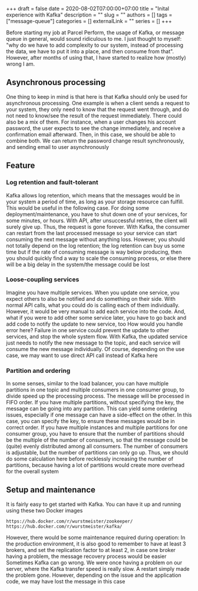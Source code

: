 +++ 
draft = false
date = 2020-08-02T07:00:00+07:00
title = "Inital experience with Kafka"
description = ""
slug = ""
authors = []
tags = ["message-queue"]
categories = []
externalLink = ""
series = []
+++

Before starting my job at Parcel Perform, the usage of Kafka, or message queue in general, would sound ridiculous to me. I just thought to myself: "why do we have to add complexity to our system, instead of processing the data, we have to put it into a place, and then consume from that". However, after months of using that, I have started to realize how (mostly) wrong I am.
## Asynchronous processing
One thing to keep in mind is that here is that Kafka should only be used for asynchronous processing. One example is when a client sends a request to your system, they only need to know that the request went through, and do not need to know/see the result of the request immediately.
There could also be a mix of them.
For instance, when a user changes his account password, the user expects to see the change immediately, and receive a confirmation email afterward. Then, in this case, we should be able to combine both. We can return the password change result synchronously, and sending email to user asynchronously

## Feature
### Log retention and fault-tolerant
Kafka allows log retention, which means that the messages would be in your system a period of time, as long as your storage resource can fulfill. This would be useful in the following case. For doing some deployment/maintenance, you have to shut down one of your services, for some minutes, or hours. With API, after unsuccessful retries, the client will surely give up. Thus, the request is gone forever. With Kafka, the consumer can restart from the last processed message so your service can start consuming the next message without anything loss.
However, you should not totally depend on the log retention; the log retention can buy us some time but if the rate of consuming message is way below producing, then you should quickly find a way to scale the consuming process, or else there will be a big delay in the system/the message could be lost
### Loose-coupling services
Imagine you have multiple services. When you update one service, you expect others to also be notified and do something on their side. With normal API calls, what you could do is calling each of them individually. However, it would be very manual to add each service into the code. And, what if you were to add other some service later, you have to go back and add code to notify the update to new service, too
How would you handle error here? Failure in one service could prevent the update to other services, and stop the whole system flow. With Kafka, the updated service just needs to notify the new message to the topic, and each service will consume the new message individually. Of course, depending on the use case, we may want to use direct API call instead of Kafka here
### Partition and ordering
In some senses, similar to the load balancer, you can have multiple partitions in one topic and multiple consumers in one consumer group, to divide speed up the processing process. The message will be processed in FIFO order.
If you have multiple partitions, without specifying the key, the message can be going into any partition. This can yield some ordering issues, especially if one message can have a side-effect on the other. In this case, you can specify the key, to ensure these messages would be in correct order.
If you have multiple instances and multiple partitions for one consumer group, you have to ensure that the number of partitions should be the multiple of the number of consumers, so that the message could be (quite) evenly distributed among all consumers. The number of consumers is adjustable, but the number of partitions can only go up. Thus, we should do some calculation here before recklessly increasing the number of partitions, because having a lot of partitions would create more overhead for the overall system

## Setup and maintenance
It is fairly easy to get started with Kafka. You can have it up and running using these two Docker images
```
https://hub.docker.com/r/wurstmeister/zookeeper/
https://hub.docker.com/r/wurstmeister/kafka/
```
However, there would be some maintenance required during operation:
In the production environment, it is also good to remember to have at least 3 brokers, and set the replication factor to at least 2, in case one broker having a problem, the message recovery process would be easier
Sometimes Kafka can go wrong. We were once having a problem on our server, where the Kafka transfer speed is really slow. A restart simply made the problem gone. However, depending on the issue and the application code, we may have lost the message in this case